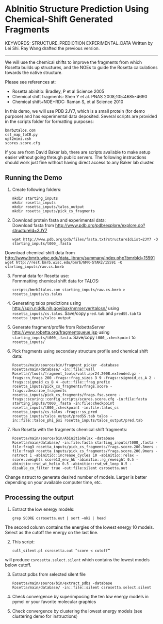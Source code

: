 AbInitio Structure Prediction Using Chemical-Shift Generated Fragments
======================================================================
KEYWORDS: STRUCTURE_PREDICTION EXPERIMENTAL_DATA
Written by Lei Shi.
Ray Wang drafted the previous version.

---

We will use the chemical shifts to improve the fragments from which Rosetta builds up structures, and the NOEs to guide the Rosetta calculations towards the native structure.

Please see references at:
* Rosetta abinitio: Bradley, P et al Science 2005
* Chemical shift fragments: Shen Y et al. PNAS 2008;105:4685-4690
* Chemical shift+NOE+RDC: Raman S, et al Science 2010

In this demo, we will use PDB 2JY7, which is a small protein (for demo purpose) and has experimental data deposited. Several scripts are provided in the scripts folder for formatting purposes:

    bmrb2talos.com
    cst_map_toCB.py
    upl2mini.csh
    scores.score.cfg

If you are from David Baker lab, there are scripts available to make setup easier without going through public servers. The following instructions should work just fine without having direct access to any Baker lab cluster.

Running the Demo
----------------
1. Create following folders:
    ```
    mkdir starting_inputs
    mkdir rosetta_inputs
    mkdir rosetta_inputs/talos_output
    mkdir rosetta_inputs/pick_cs_fragments
    ```

2. Download protein fasta and experimental data:  
Download fasta from http://www.pdb.org/pdb/explore/explore.do?structureId=2JY7
    ```
    wget http://www.pdb.org/pdb/files/fasta.txt?structureIdList=2JY7 -O starting_inputs/t000_.fasta
    ```
Download chemical shift data from http://www.bmrb.wisc.edu/data_library/summary/index.php?bmrbId=15591
    ```
    wget http://rest.bmrb.wisc.edu/bmrb/NMR-STAR2/15591 -O starting_inputs/raw.cs.bmrb
    ```

3. Format data for Rosetta use:  
Formmatting chemical shift data for TALOS:
    ```
    scripts/bmrb2talos.com starting_inputs/raw.cs.bmrb > rosetta_inputs/cs.talos
    ```

4. Generating talos predictions using http://spin.niddk.nih.gov/bax/nmrserver/talosn/ using `rosetta_inputs/cs.talos`.
Save/copy `pred.tab` and `predSS.tab` to `rosetta_inputs/talos_output`

5. Generate fragment/profile from RobettaServer http://www.robetta.org/fragmentqueue.jsp using `starting_inputs/t000_.fasta`.
Save/copy `t000_.checkpoint` to `rosetta_inputs/`

6. Pick fragments using secondary structure profile and chemical shift data:
    ```
    Rosetta/main/source/bin/fragment_picker -database Rosetta/main/database/ -in::file::vall Rosetta//tools/fragment_tools/vall.apr24.2008.extended.gz -frags::n_frags 200 -frags::frag_sizes 3 9 -frags::sigmoid_cs_A 2 -frags::sigmoid_cs_B 4 -out::file::frag_prefix rosetta_inputs/pick_cs_fragments/frags.score -frags::describe_fragments rosetta_inputs/pick_cs_fragments/frags.fsc.score -frags::scoring::config scripts/scores.score.cfg -in:file:fasta starting_inputs/t000_.fasta -in:file:checkpoint rosetta_inputs/t000_.checkpoint -in:file:talos_cs rosetta_inputs/cs.talos -frags::ss_pred rosetta_inputs/talos_output/predSS.tab talos -in::file::talos_phi_psi rosetta_inputs/talos_output/pred.tab
    ```

7. Run Rosetta with the fragments chemical shift fragments:
    ```
    Rosetta/main/source/bin/AbinitioRelax -database Rosetta/main/database/ -in:file:fasta starting_inputs/t000_.fasta -file:frag3 rosetta_inputs/pick_cs_fragments/frags.score.200.3mers -file:frag9 rosetta_inputs/pick_cs_fragments/frags.score.200.9mers -nstruct 1 -abinitio::increase_cycles 10 -abinitio::relax -score::weights score13_env_hb -abinitio::rg_reweight 0.5 -abinitio::rsd_wt_helix 0.5 -abinitio::rsd_wt_loop 0.5 -disable_co_filter true -out:file:silent csrosetta.out
    ```
Change nstruct to generate desired number of models. Larger is better depending on your available computer time, etc.

Processing the output
---------------------
1. Extract the low energy models:
    ```
    grep SCORE csrosetta.out | sort –nk2 | head
    ```
The second column contains the energies of the lowest energy 10 models.
Select as the cutoff the energy on the last line.

2. This script:
    ```
    cull_silent.pl csrosetta.out “score < cutoff”
    ```
will produce `csrosetta.select.silent` which contains the lowest models below cutoff.
  
3. Extract pdbs from selected silent file
    ```
    Rosetta/main/source/bin/extract_pdbs -database Rosetta/main/database/ -in::file::silent csrosetta.select.silent
    ```

4. Check convergence by superimposing the ten low energy models in pymol or your favorite molecular graphics

5. Check convergence by clustering the lowest energy models (see clustering demo for instructions)
